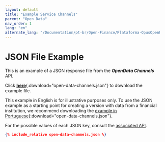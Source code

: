 ```yaml
---
layout: default
title: "Example Service Channels"
parent: "Open Data"
nav_order: 1
lang: "en"
alternate_lang: "/Documentation/pt-br/Open-Finance/Plataforma-OpusOpenFinance/Integração/apis-dados-abertos/DadosAbertos-Channels/"
---
```


# JSON File Example

This is an example of a JSON response file from the ***OpenData Channels*** API.

Click [**here**](open-data-channels.json){:download="open-data-channels.json"} to download the example file.

This example in English is for illustrative purposes only. To use the JSON example as a starting point for creating a version with data from a financial institution, we recommend downloading the [example in Portuguese](../../../../pt-br/Open-Finance/Plataforma-OpusOpenFinance/apis-dados-abertos/open-data-channels.json){:download="open-data-channels.json"}.

For the possible values of each JSON key, consult the [associated API][Link-API].

```json
{% include_relative open-data-channels.json %}
```

[Link-API]: ../../../../swagger-ui/index.html?api=en-open-data-channels
